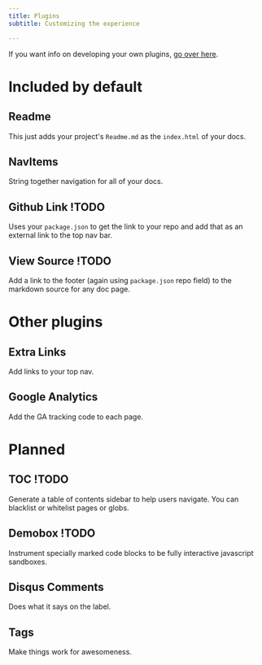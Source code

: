 ```yaml
---
title: Plugins
subtitle: Customizing the experience

---
```

If you want info on developing your own plugins, [go over here](/dev/plugins.html).

# Included by default

## Readme

This just adds your project's `Readme.md` as the `index.html` of your docs.

## NavItems

String together navigation for all of your docs.

## Github Link !TODO

Uses your `package.json` to get the link to your repo and add that as an external link to the top nav bar.

## View Source !TODO

Add a link to the footer (again using `package.json` repo field) to the markdown source for any doc page.

# Other plugins

## Extra Links
Add links to your top nav.

## Google Analytics
Add the GA tracking code to each page.

# Planned

## TOC !TODO
Generate a table of contents sidebar to help users navigate. You can blacklist or whitelist pages or globs.

## Demobox !TODO
Instrument specially marked code blocks to be fully interactive javascript sandboxes.

## Disqus Comments
Does what it says on the label.

## Tags
Make things work for awesomeness.